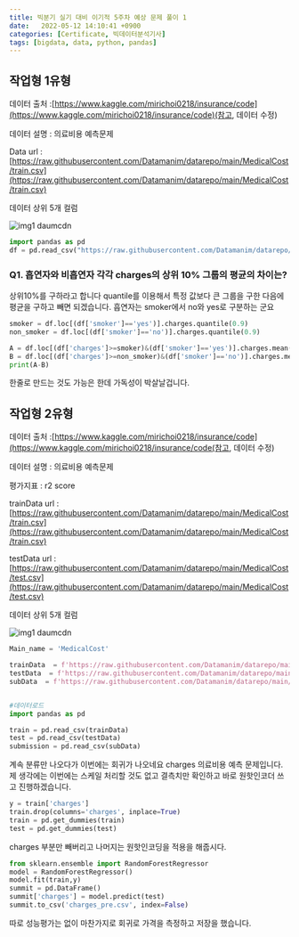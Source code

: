 ```yaml
---
title: 빅분기 실기 대비 이기적 5주차 예상 문제 풀이 1
date:   2022-05-12 14:10:41 +0900
categories: [Certificate, 빅데이터분석기사]
tags: [bigdata, data, python, pandas]
---
```


## 작업형 1유형
데이터 출처 :[https://www.kaggle.com/mirichoi0218/insurance/code](https://www.kaggle.com/mirichoi0218/insurance/code)(참고, 데이터 수정)

데이터 설명 : 의료비용 예측문제

Data url :[https://raw.githubusercontent.com/Datamanim/datarepo/main/MedicalCost/train.csv](https://raw.githubusercontent.com/Datamanim/datarepo/main/MedicalCost/train.csv)

데이터 상위 5개 컬럼

![img1 daumcdn](https://user-images.githubusercontent.com/85277660/210369783-bf9cd3b6-a43c-4037-9a34-962a7cfa8f60.png)

```py
import pandas as pd
df = pd.read_csv("https://raw.githubusercontent.com/Datamanim/datarepo/main/MedicalCost/train.csv")
```

### Q1. 흡연자와 비흡연자 각각 charges의 상위 10% 그룹의 평균의 차이는? 

상위10%를 구하라고 합니다 quantile를 이용해서 특정 값보다 큰 그룹을 구한 다음에 평균을 구하고 빼면 되겠습니다. 흡연자는 smoker에서 no와 yes로 구분하는 군요
```py
smoker = df.loc[(df['smoker']=='yes')].charges.quantile(0.9)
non_smoker = df.loc[(df['smoker']=='no')].charges.quantile(0.9)

A = df.loc[(df['charges']>=smoker)&(df['smoker']=='yes')].charges.mean()
B = df.loc[(df['charges']>=non_smoker)&(df['smoker']=='no')].charges.mean()
print(A-B)
```
한줄로 만드는 것도 가능은 한데 가독성이 박살날겁니다. 

## 작업형 2유형
데이터 출처 :[https://www.kaggle.com/mirichoi0218/insurance/code](https://www.kaggle.com/mirichoi0218/insurance/code(참고, 데이터 수정)

데이터 설명 : 의료비용 예측문제

​평가지표 : r2 score

trainData url : [https://raw.githubusercontent.com/Datamanim/datarepo/main/MedicalCost/train.csv](https://raw.githubusercontent.com/Datamanim/datarepo/main/MedicalCost/train.csv)

testData url : [https://raw.githubusercontent.com/Datamanim/datarepo/main/MedicalCost/test.csv](https://raw.githubusercontent.com/Datamanim/datarepo/main/MedicalCost/test.csv)

데이터 상위 5개 컬럼

![img1 daumcdn](https://user-images.githubusercontent.com/85277660/210369916-4c544dfd-e426-4175-b990-1b17e7a909e8.png)


```py
Main_name = 'MedicalCost'

trainData  = f'https://raw.githubusercontent.com/Datamanim/datarepo/main/{Main_name}/train.csv'
testData  = f'https://raw.githubusercontent.com/Datamanim/datarepo/main/{Main_name}/test.csv'
subData  = f'https://raw.githubusercontent.com/Datamanim/datarepo/main/{Main_name}/submission.csv'


#데이터로드
import pandas as pd

train = pd.read_csv(trainData)
test = pd.read_csv(testData)
submission = pd.read_csv(subData)
```
계속 분류만 나오다가 이번에는 회귀가 나오네요 charges 의료비용 예측 문제입니다. 제 생각에는 이번에는 스케일 처리할 것도 없고 결측치만 확인하고 바로 원핫인코더 쓰고 진행하겠습니다.

```py
y = train['charges']
train.drop(columns='charges', inplace=True)
train = pd.get_dummies(train)
test = pd.get_dummies(test)
```
charges 부분만 빼버리고 나머지는 원핫인코딩을 적용을 해줍시다.

```py
from sklearn.ensemble import RandomForestRegressor
model = RandomForestRegressor()
model.fit(train,y)
summit = pd.DataFrame()
summit['charges'] = model.predict(test)
summit.to_csv('charges_pre.csv', index=False)
```
따로 성능평가는 없이 마찬가지로 회귀로 가격을 측정하고 저장을 했습니다.
